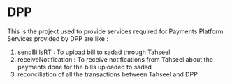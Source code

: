 # DPP
This is the project used to provide services required for Payments Platform.
Services provided by DPP are like :
  1. sendBillsRT : To upload bill to sadad through Tahseel
  2. receiveNotification : To receive notifications from Tahseel about the payments done for the bills uploaded to sadad
  3. reconciliation of all the transactions between Tahseel and DPP
